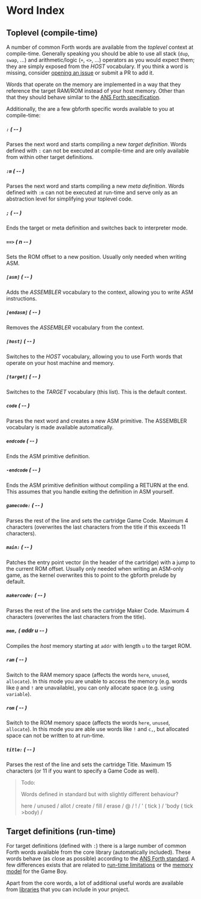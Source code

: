 # Word Index

## Toplevel (compile-time)

A number of common Forth words are available from the *toplevel* context at
compile-time. Generally speaking you should be able to use all stack
(`dup`, `swap`, ...) and arithmetic/logic (`+`, `<>`, ...) operators as you
would expect them; they are simply exposed from the *HOST* vocabulary. If you
think a word is missing, consider
[opening an issue](https://github.com/ams-hackers/gbforth/issues/new) or submit
a PR to add it.

Words that operate on the memory are implemented in a way that they reference
the target RAM/ROM instead of your host memory. Other than that they should
behave similar to the
[ANS Forth specification](https://www.taygeta.com/forth/dpansf.html).

Additionally, the are a few gbforth specific words available to you at
compile-time:

##### `:` *( -- )*
Parses the next word and starts compiling a new *target definition*. Words
defined with `:` can not be executed at compile-time and are only available
from within other target definitions.

##### `:m` *( -- )*
Parses the next word and starts compiling a new *meta definition*. Words
defined with `:m` can not be executed at run-time and serve only as an
abstraction level for simplifying your toplevel code.

##### `;` *( -- )*
Ends the target or meta definition and switches back to interpreter mode.

##### `==>` *( n -- )*
Sets the ROM offset to a new position. Usually only needed when writing ASM.

##### `[asm]` *( -- )*
Adds the *ASSEMBLER* vocabulary to the context, allowing you to write ASM
instructions.

##### `[endasm]` *( -- )*
Removes the *ASSEMBLER* vocabulary from the context.

##### `[host]` *( -- )*
Switches to the *HOST* vocabulary, allowing you to use Forth words that operate
on your host machine and memory.

##### `[target]` *( -- )*
Switches to the *TARGET* vocabulary (this list). This is the default context.

##### `code` *( -- )*
Parses the next word and creates a new ASM primitive. The ASSEMBLER vocabulary
is made available automatically.

##### `endcode` *( -- )*
Ends the ASM primitive definition.

##### `-endcode` *( -- )*
Ends the ASM primitive definition without compiling a RETURN at the end. This
assumes that you handle exiting the definition in ASM yourself.

##### `gamecode:` *( -- )*
Parses the rest of the line and sets the cartridge Game Code. Maximum 4
characters (overwrites the last characters from the title if this exceeds 11
  characters).

##### `main:` *( -- )*
Patches the entry point vector (in the header of the cartridge) with a jump to
the current ROM offset. Usually only needed when writing an ASM-only game, as
the kernel overwrites this to point to the gbforth prelude by default.

##### `makercode:` *( -- )*
Parses the rest of the line and sets the cartridge Maker Code. Maximum 4
characters (overwrites the last characters from the title).

##### `mem,` *( addr u -- )*
Compiles the *host* memory starting at `addr` with length `u` to the target ROM.

##### `ram` *( -- )*
Switch to the RAM memory space (affects the words `here`, `unused`, `allocate`).
In this mode you are unable to access the memory (e.g. words like `@` and `!`
are unavailable), you can only allocate space (e.g. using `variable`).

##### `rom` *( -- )*
Switch to the ROM memory space (affects the words `here`, `unused`, `allocate`).
In this mode you are able use words like `!` and `c,`, but allocated space can
not be written to at run-time.

##### `title:` *( -- )*
Parses the rest of the line and sets the cartridge Title. Maximum 15 characters
(or 11 if you want to specify a Game Code as well).

> Todo:
>
> Words defined in standard but with slightly different behaviour?
>
> here / unused / allot / create /
> fill / erase / @ / ! /
> ' ( tick ) /
> 'body ( tick >body) /

## Target definitions (run-time)

For target definitions (defined with `:`) there is a large number of common
Forth words available from the core library (automatically included). These
words behave (as close as possible) according to the
[ANS Forth standard](https://www.taygeta.com/forth/dpansf.html). A few
differences exists that are related to [run-time limitations](./limitations.md)
or the [memory model](./memory.md) for the Game Boy.

Apart from the core words, a lot of additional useful words are available from
[libraries](./libs.md) that you can include in your project.
